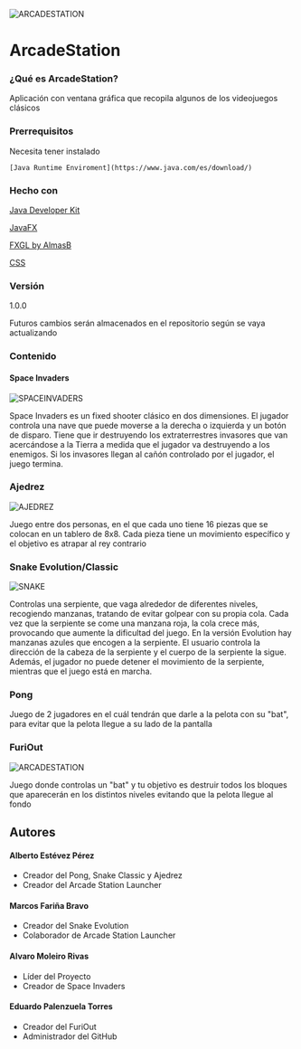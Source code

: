 

![ARCADESTATION](https://raw.githubusercontent.com/EdwardPalenz/ArcadeStation/master/src/main/resources/assets/readme/ArcadeStation.jpg)

# ArcadeStation

### ¿Qué es ArcadeStation?

Aplicación con ventana gráfica que recopila algunos de los videojuegos clásicos



### Prerrequisitos

Necesita tener instalado

```
[Java Runtime Enviroment](https://www.java.com/es/download/)
```



### Hecho con

[Java Developer Kit](https://www.oracle.com/technetwork/javaj/javase/downloads/index.html)

[JavaFX](https://openjfx.io/)

[FXGL by AlmasB](https://github.com/AlmasB/FXGL)

[CSS](https://www.w3schools.com/css/)



### Versión

1.0.0

Futuros cambios serán almacenados en el repositorio según se vaya actualizando



### Contenido

#### Space Invaders
![SPACEINVADERS](https://raw.githubusercontent.com/EdwardPalenz/ArcadeStation/master/src/main/resources/assets/textures/spaceInvadersPreview.png)

Space Invaders es un fixed shooter clásico en dos dimensiones. El jugador controla una nave que puede moverse a la derecha o izquierda y un botón de disparo. Tiene que ir destruyendo los extraterrestres invasores que van acercándose a la Tierra a medida que el jugador va destruyendo a los enemigos. Si los invasores llegan al cañón controlado por el jugador, el juego termina.

### Ajedrez
![AJEDREZ](https://raw.githubusercontent.com/EdwardPalenz/ArcadeStation/master/src/main/resources/assets/textures/ajedrezPreview.png)

Juego entre dos personas, en el que cada uno tiene 16 piezas que se colocan en un tablero de 8x8. Cada pieza tiene un movimiento específico y el objetivo es atrapar al rey contrario

### Snake Evolution/Classic 

![SNAKE](https://raw.githubusercontent.com/EdwardPalenz/ArcadeStation/master/src/main/resources/assets/textures/snakePreview.png)

Controlas una serpiente, que vaga alrededor de diferentes niveles, recogiendo manzanas, tratando de evitar golpear con su propia cola. Cada vez que la serpiente se come una manzana roja, la cola crece más, provocando que aumente la dificultad del juego. En la versión Evolution hay manzanas azules que encogen a la serpiente. El usuario controla la dirección de la cabeza de la serpiente y el cuerpo de la serpiente la sigue. Además, el jugador no puede detener el movimiento de la serpiente, mientras que el juego está en marcha.

### Pong 

Juego de 2 jugadores en el cuál tendrán que darle a la pelota con su "bat", para evitar que la pelota llegue a su lado de la pantalla

### FuriOut 

![ARCADESTATION](https://raw.githubusercontent.com/EdwardPalenz/ArcadeStation/master/src/main/resources/assets/readme/FuriOut.PNG)

Juego donde controlas un "bat" y tu objetivo es destruir todos los bloques que aparecerán en los distintos niveles evitando que la pelota llegue al fondo



## Autores

#### Alberto Estévez Pérez

- Creador del Pong, Snake Classic y Ajedrez
- Creador del Arcade Station Launcher

#### Marcos Fariña Bravo

- Creador del Snake Evolution
- Colaborador de Arcade Station Launcher

#### Alvaro Moleiro Rivas

* Líder del Proyecto
* Creador de Space Invaders

#### Eduardo Palenzuela Torres

* Creador del FuriOut
* Administrador del GitHub
